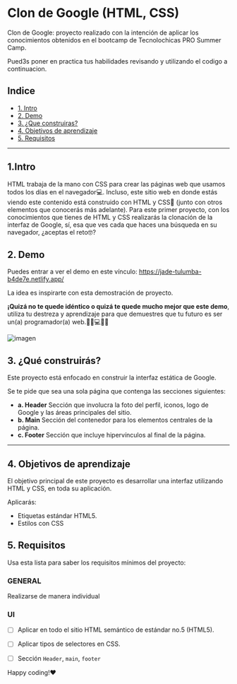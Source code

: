 # Clon de Google (HTML, CSS)

Clon de Google: proyecto realizado con la intención de aplicar los conocimientos obtenidos en el bootcamp de Tecnolochicas PRO Summer Camp.

Pued3s poner en practica tus habilidades revisando y utilizando el codigo a continuacion.

## Indice 

* [1. Intro](https://github.com/Montsecast27/clon-de-google/blob/main/README.md#1intro)
* [2. Demo](url)
* [3. ¿Que construiras?](url)
* [4. Objetivos de aprendizaje](url)
* [5. Requisitos](url)
****

## 1.Intro
HTML trabaja de la mano con CSS para crear las páginas web que usamos todos los días en el navegador💻. Incluso, este sitio web en donde estás viendo este contenido está construido con HTML y CSS🤯 (junto con otros elementos que conocerás más adelante). Para este primer proyecto, con los conocimientos que tienes de HTML y CSS realizarás la clonación de la interfaz de Google, sí, esa que ves cada que haces una búsqueda en su navegador, ¿aceptas el reto🤓?

## 2. Demo
Puedes entrar a ver el demo en este vínculo: https://jade-tulumba-b4de7e.netlify.app/

La idea es inspirarte con esta demostración de proyecto. 

**¡Quizá no te quede idéntico o quizá te quede mucho mejor que este demo**, utiliza tu destreza y aprendizaje para que demuestres que tu futuro es ser un(a) programador(a) web.👩🏻💻👦🏻

![imagen]("./../imagenes/googlelogo.png")


## 3. ¿Qué construirás?

Este proyecto está enfocado en construir la interfaz estática de Google.

Se te pide que sea una sola página que contenga las secciones siguientes:
  - **a. Header**
    Sección que involucra la foto del perfil, iconos, logo de Google y las áreas principales del sitio.
  - **b. Main**
    Sección del contenedor para los elementos centrales de la página. 
  - **c. Footer**
    Sección que incluye hipervínculos al final de la página.

****

## 4. Objetivos de aprendizaje

El objetivo principal de este proyecto es desarrollar una interfaz utilizando HTML y CSS, en toda su aplicación.

Aplicarás:

- Etiquetas estándar HTML5.
- Estilos con CSS


## 5. Requisitos

Usa esta lista para saber los requisitos mínimos del proyecto:

### GENERAL

Realizarse de manera individual

### UI
- [ ] Aplicar en todo el sitio HTML semántico de estándar no.5 (HTML5).
- [ ] Aplicar tipos de selectores en CSS.
- [ ] Sección `Header`, `main`, `footer`


Happy coding!❤
